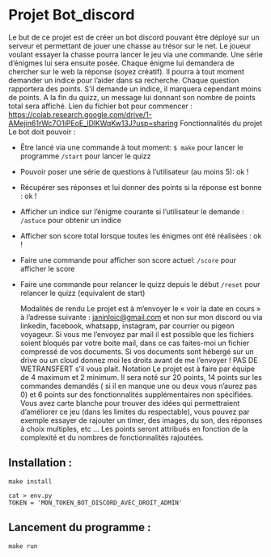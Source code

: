 # Projet Bot_discord

Le but de ce projet est de créer un bot discord pouvant être déployé sur un serveur et permettant de jouer une chasse au trésor sur le net. Le joueur voulant essayer la chasse pourra lancer le jeu via une commande. Une série d’énigmes lui sera ensuite posée. Chaque énigme lui demandera de chercher sur le web la réponse (soyez créatif). Il pourra à tout moment demander un indice pour l’aider dans sa recherche. Chaque question rapportera des points. S’il demande un indice, il marquera cependant moins de points. A la fin du quizz, un message lui donnant son nombre de points total sera affiché.
Lien du fichier bot pour commencer : https://colab.research.google.com/drive/1-AMejin61rWc7O1iPEoE_lDlKWqKw13J?usp=sharing
Fonctionnalités du projet
Le bot doit pouvoir :

- Être lancé via une commande à tout moment:
  `$ make` pour lancer le programme
  `/start` pour lancer le quizz

- Pouvoir poser une série de questions à l’utilisateur (au moins 5): ok !

- Récupérer ses réponses et lui donner des points si la réponse est bonne : ok !

- Afficher un indice sur l’énigme courante si l’utilisateur le demande :
  `/astuce` pour obtenir un indice

- Afficher son score total lorsque toutes les énigmes ont été réalisées : ok !

- Faire une commande pour afficher son score actuel:
  `/score` pour afficher le score

- Faire une commande pour relancer le quizz depuis le début
  `/reset` pour relancer le quizz (equivalent de start)

  Modalités de rendu
  Le projet est à m’envoyer le « voir la date en cours » à l’adresse suivante :
  janinloic@gmail.com
  et non sur mon discord ou via linkedin, facebook, whatsapp, instagram, par courrier ou pigeon voyageur. Si vous me l’envoyez par mail il est possible que les fichiers soient bloqués par votre boite mail, dans ce cas faites-moi un fichier compressé de vos documents.
  Si vos documents sont hébergé sur un drive ou un cloud donnez moi les droits avant de me l’envoyer !
  PAS DE WETRANSFERT s’il vous plait.
  Notation
  Le projet est à faire par équipe de 4 maximum et 2 minimum. Il sera noté sur 20 points, 14 points sur les commandes demandés ( si il en manque une ou deux vous n’aurez pas 0) et 6 points sur des fonctionnalités supplémentaires non spécifiées. Vous avez carte blanche pour trouver des idées qui permettraient d’améliorer ce jeu (dans les limites du respectable), vous pouvez par exemple essayer de rajouter un timer, des images, du son, des réponses à choix multiples, etc … Les points seront attribués en fonction de la complexité et du nombres de fonctionnalités rajoutées.

## Installation :

`make install`

```
cat > env.py
TOKEN = 'MON_TOKEN_BOT_DISCORD_AVEC_DROIT_ADMIN'
```

## Lancement du programme :

`make run`
